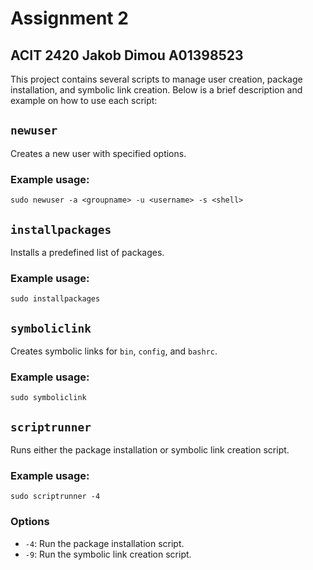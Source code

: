 # Assignment 2 
## ACIT 2420 Jakob Dimou A01398523

This project contains several scripts to manage user creation, package installation, and symbolic link creation. Below is a brief description and example on how to use each script:


## `newuser`
Creates a new user with specified options.

### Example usage:
```
sudo newuser -a <groupname> -u <username> -s <shell>
```

## `installpackages`
Installs a predefined list of packages.

### Example usage:
```
sudo installpackages
```

## `symboliclink`
Creates symbolic links for `bin`, `config`, and `bashrc`.

### Example usage:
```
sudo symboliclink
```

## `scriptrunner`
Runs either the package installation or symbolic link creation script.

### Example usage:
```
sudo scriptrunner -4
```

### Options
- `-4`: Run the package installation script.
- `-9`: Run the symbolic link creation script.

